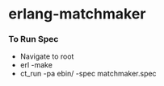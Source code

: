 # erlang-matchmaker

### To Run Spec
- Navigate to root
- erl -make
- ct_run -pa ebin/ -spec matchmaker.spec 
